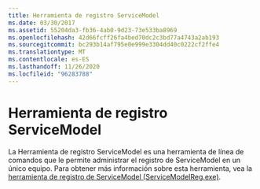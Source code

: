 ```yaml
---
title: Herramienta de registro ServiceModel
ms.date: 03/30/2017
ms.assetid: 55204da3-fb36-4ab0-9d23-73e533ba8969
ms.openlocfilehash: 42d66fcff26fa4bed70dc2c3bd77a4743a2ab193
ms.sourcegitcommit: bc293b14af795e0e999e3304dd40c0222cf2ffe4
ms.translationtype: MT
ms.contentlocale: es-ES
ms.lasthandoff: 11/26/2020
ms.locfileid: "96283788"
---
```

# <a name="servicemodel-registration-tool"></a>Herramienta de registro ServiceModel

La Herramienta de registro ServiceModel es una herramienta de línea de comandos que le permite administrar el registro de ServiceModel en un único equipo. Para obtener más información sobre esta herramienta, vea la [herramienta de registro de ServiceModel (ServiceModelReg.exe)](../servicemodelreg-exe.md).
